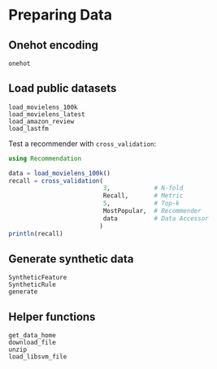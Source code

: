 # Preparing Data

## Onehot encoding

```@docs
onehot
```

## Load public datasets

```@docs
load_movielens_100k
load_movielens_latest
load_amazon_review
load_lastfm
```

Test a recommender with `cross_validation`:

```julia
using Recommendation

data = load_movielens_100k()
recall = cross_validation(
                          3,            # N-fold
                          Recall,       # Metric
                          5,            # Top-k
                          MostPopular,  # Recommender
                          data          # Data Accessor
                         )
println(recall)
```

## Generate synthetic data

```@docs
SyntheticFeature
SyntheticRule
generate
```

## Helper functions

```@docs
get_data_home
download_file
unzip
load_libsvm_file
```
